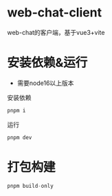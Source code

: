 # web-chat-client
web-chat的客户端，基于vue3+vite

# 安装依赖&运行
- 需要node16以上版本

安装依赖
```js
pnpm i
```
运行
```js
pnpm dev
```

# 打包构建
```js
pnpm build-only
```
